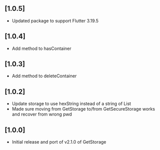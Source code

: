 ## [1.0.5] 
- Updated package to support Flutter 3.19.5

## [1.0.4] 
- Add method to hasContainer

## [1.0.3] 
- Add method to deleteContainer

## [1.0.2] 
- Update storage to use hexString instead of a string of List<int>
- Made sure moving from GetStorage to/from GetSecureStorage works and recover from wrong pwd

## [1.0.0] 
- Initial release and port of v2.1.0 of GetStorage
